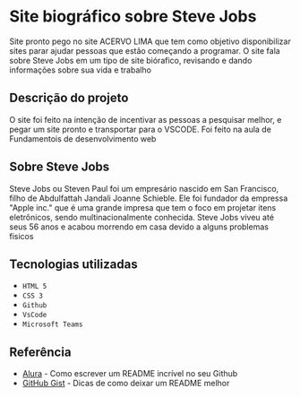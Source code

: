 # Site biográfico sobre Steve Jobs
Site pronto pego no site ACERVO LIMA que tem como objetivo disponibilizar sites parar ajudar pessoas que estão começando a programar. O site fala sobre Steve Jobs em um tipo de site biórafico, revisando e dando informações sobre sua vida e trabalho


## Descrição do projeto
O site foi feito na intenção de incentivar as pessoas a pesquisar melhor, e pegar um site pronto e transportar para o VSCODE. Foi feito na aula de Fundamentois de desenvolvimento web


## Sobre Steve Jobs
Steve Jobs ou Steven Paul foi um empresário nascido em San Francisco, filho de Abdulfattah Jandali Joanne Schieble. Ele foi fundador da empressa "Apple inc." que é uma grande impresa que tem o foco em projetar itens eletrônicos, sendo multinacionalmente conhecida. Steve Jobs viveu até seus 56 anos e acabou morrendo em casa devido a alguns problemas fisicos 

## Tecnologias utilizadas 
* ``HTML 5`` 
* ``CSS 3``
* ``Github``
* ``VsCode``
* ``Microsoft Teams``

## Referência
* [Alura](https://www.alura.com.br/artigos/escrever-bom-readme) - Como escrever um README incrível no seu Github
* [GitHub Gist](https://gist.github.com/lohhans/f8da0b147550df3f96914d3797e9fb89) - Dicas de como deixar um README melhor